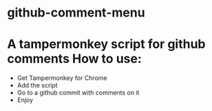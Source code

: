 github-comment-menu
===================

A tampermonkey script for github comments
How to use:
==================
 * Get Tampermonkey for Chrome
 * Add the script
 * Go to a github commit with comments on it
 * Enjoy
